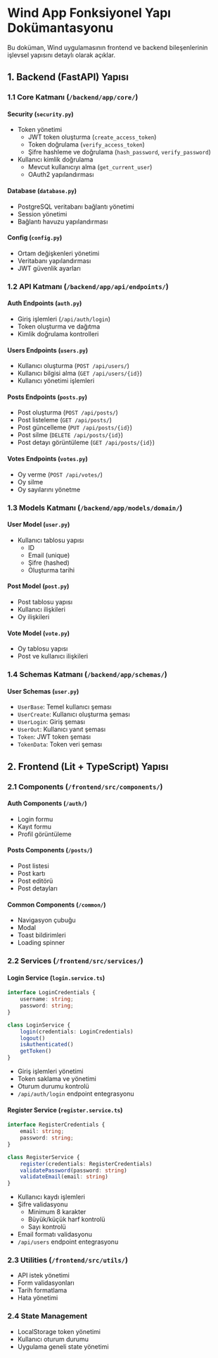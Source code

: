 # Wind App Fonksiyonel Yapı Dokümantasyonu

Bu doküman, Wind uygulamasının frontend ve backend bileşenlerinin işlevsel yapısını detaylı olarak açıklar.

## 1. Backend (FastAPI) Yapısı

### 1.1 Core Katmanı (`/backend/app/core/`)

#### Security (`security.py`)
- Token yönetimi
  - JWT token oluşturma (`create_access_token`)
  - Token doğrulama (`verify_access_token`)
  - Şifre hashleme ve doğrulama (`hash_password`, `verify_password`)
- Kullanıcı kimlik doğrulama
  - Mevcut kullanıcıyı alma (`get_current_user`)
  - OAuth2 yapılandırması

#### Database (`database.py`)
- PostgreSQL veritabanı bağlantı yönetimi
- Session yönetimi
- Bağlantı havuzu yapılandırması

#### Config (`config.py`)
- Ortam değişkenleri yönetimi
- Veritabanı yapılandırması
- JWT güvenlik ayarları

### 1.2 API Katmanı (`/backend/app/api/endpoints/`)

#### Auth Endpoints (`auth.py`)
- Giriş işlemleri (`/api/auth/login`)
- Token oluşturma ve dağıtma
- Kimlik doğrulama kontrolleri

#### Users Endpoints (`users.py`)
- Kullanıcı oluşturma (`POST /api/users/`)
- Kullanıcı bilgisi alma (`GET /api/users/{id}`)
- Kullanıcı yönetimi işlemleri

#### Posts Endpoints (`posts.py`)
- Post oluşturma (`POST /api/posts/`)
- Post listeleme (`GET /api/posts/`)
- Post güncelleme (`PUT /api/posts/{id}`)
- Post silme (`DELETE /api/posts/{id}`)
- Post detayı görüntüleme (`GET /api/posts/{id}`)

#### Votes Endpoints (`votes.py`)
- Oy verme (`POST /api/votes/`)
- Oy silme
- Oy sayılarını yönetme

### 1.3 Models Katmanı (`/backend/app/models/domain/`)

#### User Model (`user.py`)
- Kullanıcı tablosu yapısı
  - ID
  - Email (unique)
  - Şifre (hashed)
  - Oluşturma tarihi

#### Post Model (`post.py`)
- Post tablosu yapısı
- Kullanıcı ilişkileri
- Oy ilişkileri

#### Vote Model (`vote.py`)
- Oy tablosu yapısı
- Post ve kullanıcı ilişkileri

### 1.4 Schemas Katmanı (`/backend/app/schemas/`)

#### User Schemas (`user.py`)
- `UserBase`: Temel kullanıcı şeması
- `UserCreate`: Kullanıcı oluşturma şeması
- `UserLogin`: Giriş şeması
- `UserOut`: Kullanıcı yanıt şeması
- `Token`: JWT token şeması
- `TokenData`: Token veri şeması

## 2. Frontend (Lit + TypeScript) Yapısı

### 2.1 Components (`/frontend/src/components/`)

#### Auth Components (`/auth/`)
- Login formu
- Kayıt formu
- Profil görüntüleme

#### Posts Components (`/posts/`)
- Post listesi
- Post kartı
- Post editörü
- Post detayları

#### Common Components (`/common/`)
- Navigasyon çubuğu
- Modal
- Toast bildirimleri
- Loading spinner

### 2.2 Services (`/frontend/src/services/`)

#### Login Service (`login.service.ts`)
```typescript
interface LoginCredentials {
    username: string;
    password: string;
}

class LoginService {
    login(credentials: LoginCredentials)
    logout()
    isAuthenticated()
    getToken()
}
```
- Giriş işlemleri yönetimi
- Token saklama ve yönetimi
- Oturum durumu kontrolü
- `/api/auth/login` endpoint entegrasyonu

#### Register Service (`register.service.ts`)
```typescript
interface RegisterCredentials {
    email: string;
    password: string;
}

class RegisterService {
    register(credentials: RegisterCredentials)
    validatePassword(password: string)
    validateEmail(email: string)
}
```
- Kullanıcı kaydı işlemleri
- Şifre validasyonu
  - Minimum 8 karakter
  - Büyük/küçük harf kontrolü
  - Sayı kontrolü
- Email formatı validasyonu
- `/api/users` endpoint entegrasyonu

### 2.3 Utilities (`/frontend/src/utils/`)
- API istek yönetimi
- Form validasyonları
- Tarih formatlama
- Hata yönetimi

### 2.4 State Management
- LocalStorage token yönetimi
- Kullanıcı oturum durumu
- Uygulama geneli state yönetimi
